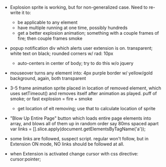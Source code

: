 
- Explosion sprite is working, but for non-generalized case. Need to
  re-write it to:
    - be applicable to any element
    - have multiple running at one time, possibly hundreds
    - get a better explosion animation; something with a couple frames of fire; then couple frames smoke

- popup notification div which alerts user extension is on.
  transparent; white text on black; rounded corners w/ rad: 10px
  - auto-centers in center of body; try to do this w/o jquery

- mouseover turns any element into: 4px purple border w/ yellow/gold
  background, again, both transparent

- 3-5 frame animation sprite placed in location of removed element,
  which uses setTimeout() and removes itself after animation as played.
  puff of smoke; or fast explosion = fire + smoke
  - get location of elt removing; use that to calculate location of sprite

- "Blow Up Entire Page" button which loads entire page elements into
  array, and blows all of them up in random order say 80ms spaced apart
  var links = [].slice.apply(document.getElementsByTagName('a'));

- some links are followed, suspect script. regular <A> won't follow,
  but in Extension ON mode, NO links should be followed at all.

- when Extension is activated change cursor with css directive: cursor:pointer;
